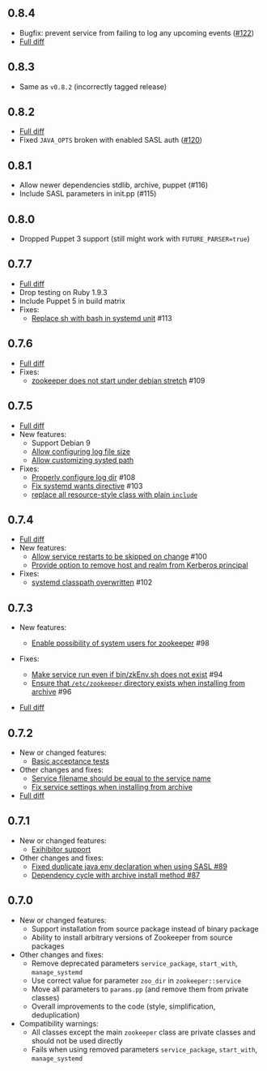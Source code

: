 ## 0.8.4
- Bugfix: prevent service from failing to log any upcoming events ([#122](https://github.com/deric/puppet-zookeeper/pull/122))
- [Full diff](https://github.com/deric/puppet-zookeeper/compare/v0.8.2...v0.8.4)

## 0.8.3
- Same as `v0.8.2` (incorrectly tagged release)

## 0.8.2
- [Full diff](https://github.com/deric/puppet-zookeeper/compare/v0.8.1...v0.8.2)
- Fixed `JAVA_OPTS` broken with enabled SASL auth ([#120](https://github.com/deric/puppet-zookeeper/pull/120))

## 0.8.1
* Allow newer dependencies stdlib, archive, puppet (#116)
* Include SASL parameters in init.pp (#115)

## 0.8.0
* Dropped Puppet 3 support (still might work with `FUTURE_PARSER=true`)

## 0.7.7
- [Full diff](https://github.com/deric/puppet-zookeeper/compare/v0.7.6...v0.7.7)
- Drop testing on Ruby 1.9.3
- Include Puppet 5 in build matrix
- Fixes:
  - [Replace sh with bash in systemd unit](https://github.com/deric/puppet-zookeeper/pull/113) #113

## 0.7.6
- [Full diff](https://github.com/deric/puppet-zookeeper/compare/v0.7.5...v0.7.6)
- Fixes:
  - [zookeeper does not start under debian stretch](https://github.com/deric/puppet-zookeeper/issues/109) #109

## 0.7.5
- [Full diff](https://github.com/deric/puppet-zookeeper/compare/v0.7.4...v0.7.5)
- New features:
  - Support Debian 9
  - [Allow configuring log file size](https://github.com/deric/puppet-zookeeper/pull/105)
  - [Allow customizing systed path](https://github.com/deric/puppet-zookeeper/commit/96ae6ee6fd398249d9218c8b242ac39d950bdd9a)
- Fixes:
  - [Properly configure log dir](https://github.com/deric/puppet-zookeeper/issues/108) #108
  - [Fix systemd wants directive](https://github.com/deric/puppet-zookeeper/issues/103) #103
  - [replace all resource-style class with plain `include`](https://github.com/deric/puppet-zookeeper/pull/106)

## 0.7.4
- [Full diff](https://github.com/deric/puppet-zookeeper/compare/v0.7.3...v0.7.4)
- New features:
  - [Allow service restarts to be skipped on change](https://github.com/deric/puppet-zookeeper/pull/100) #100
  - [Provide option to remove host and realm from Kerberos principal](https://github.com/deric/puppet-zookeeper/pull/99)
- Fixes:
  - [systemd classpath overwritten](https://github.com/deric/puppet-zookeeper/issues/101) #102

## 0.7.3
- New features:
  - [Enable possibility of system users for zookeeper](https://github.com/deric/puppet-zookeeper/pull/98) #98

- Fixes:
  - [Make service run even if bin/zkEnv.sh does not exist](https://github.com/deric/puppet-zookeeper/pull/94) #94
  - [Ensure that `/etc/zookeeper` directory exists when installing from archive](https://github.com/deric/puppet-zookeeper/issues/96) #96
- [Full diff](https://github.com/deric/puppet-zookeeper/compare/v0.7.2...v0.7.3)

## 0.7.2
- New or changed features:
  - [Basic acceptance tests](https://github.com/deric/puppet-zookeeper/issues/90)
- Other changes and fixes:
  - [Service filename should be equal to the service name](https://github.com/deric/puppet-zookeeper/pull/91)
  - [Fix service settings when installing from archive](https://github.com/deric/puppet-zookeeper/pull/92)
- [Full diff](https://github.com/deric/puppet-zookeeper/compare/v0.7.1...v0.7.2)

## 0.7.1
* New or changed features:
  * [Exihibitor support](https://github.com/deric/puppet-zookeeper/pull/85)
* Other changes and fixes:
  * [Fixed duplicate java.env declaration when using SASL #89](https://github.com/deric/puppet-zookeeper/issues/89)
  * [Dependency cycle with archive install method #87](https://github.com/deric/puppet-zookeeper/issues/87)

## 0.7.0
* New or changed features:
    * Support installation from source package instead of binary package
    * Ability to install arbitrary versions of Zookeeper from source packages
* Other changes and fixes:
    * Remove deprecated parameters `service_package`, `start_with`, `manage_systemd`
    * Use correct value for parameter `zoo_dir` in `zookeeper::service`
    * Move all parameters to `params.pp` (and remove them from private classes)
    * Overall improvements to the code (style, simplification, deduplication)
* Compatibility warnings:
    * All classes except the main `zookeeper` class are private classes and should not be used directly
    * Fails when using removed parameters `service_package`, `start_with`, `manage_systemd`
